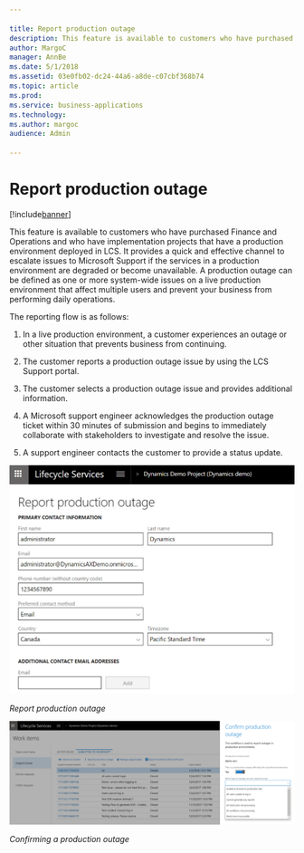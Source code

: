 ```yaml
---

title: Report production outage
description: This feature is available to customers who have purchased Finance and Operations and who have implementation projects that have a production environment deployed in LCS.
author: MargoC
manager: AnnBe
ms.date: 5/1/2018
ms.assetid: 03e0fb02-dc24-44a6-a8de-c07cbf368b74
ms.topic: article
ms.prod: 
ms.service: business-applications
ms.technology: 
ms.author: margoc
audience: Admin

---
```

#  Report production outage




[!include[banner](../../../includes/banner.md)]

This feature is available to customers who have purchased Finance and Operations
and who have implementation projects that have a production environment deployed
in LCS. It provides a quick and effective channel to escalate issues to
Microsoft Support if the services in a production environment are degraded or
become unavailable. A production outage can be defined as one or more
system-wide issues on a live production environment that affect multiple users
and prevent your business from performing daily operations.

The reporting flow is as follows:

1.  In a live production environment, a customer experiences an outage or other
    situation that prevents business from continuing.

2.  The customer reports a production outage issue by using the LCS Support
    portal.

3.  The customer selects a production outage issue and provides additional
    information.

4.  A Microsoft support engineer acknowledges the production outage ticket
    within 30 minutes of submission and begins to immediately collaborate with
    stakeholders to investigate and resolve the issue.

5.  A support engineer contacts the customer to provide a status update.

![A screenshot showing how to report a production outage](media/report-production-outage-1.png "A screenshot showing how to report a production outage")
<!-- FO_Report production outage_D.png -->


*Report production outage*

![A screenshot showing how to confirm a production outage ](media/report-production-outage-2.png "A screenshot showing how to confirm a production outage ")
<!-- FO_Report production outage_B.png -->


*Confirming a production outage*
